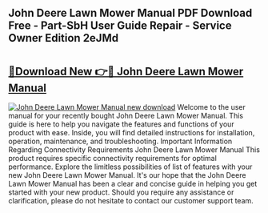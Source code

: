 ## John Deere Lawn Mower Manual PDF Download Free - Part-SbH User Guide Repair - Service Owner Edition 2eJMd

# <h2><a href="http://bc94618.oget.top/?id=John+Deere+Lawn+Mower+Manual">🔗Download New 👉🔴 John Deere Lawn Mower Manual</a></h2>

[![John Deere Lawn Mower Manual new download](https://i.imgur.com/5g1atiW.png)](http://bc94618.oget.top/?id=John+Deere+Lawn+Mower+Manual)
Welcome to the user manual for your recently bought John Deere Lawn Mower Manual. This guide is here to help you navigate the features and functions of your product with ease. Inside, you will find detailed instructions for installation, operation, maintenance, and troubleshooting. Important Information Regarding Connectivity Requirements John Deere Lawn Mower Manual This product requires specific connectivity requirements for optimal performance. Explore the limitless possibilities of list of features with your new John Deere Lawn Mower Manual. It's our hope that the John Deere Lawn Mower Manual has been a clear and concise guide in helping you get started with your new product. Should you require any assistance or clarification, please do not hesitate to contact our customer support team.

